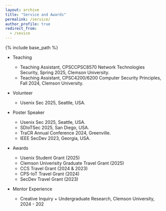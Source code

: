 ```yaml
---
layout: archive
title: "Service and Awards"
permalink: /service/
author_profile: true
redirect_from:
  - /sevice
---
```


{% include base_path %}
* Teaching
  * Teaching Assistant, CPSCCPSC8570 Network Technologies Security, Spring 2025, Clemson University.
  * Teaching Assistant, CPSC4200/6200 Computer Security Principles, Fall 2024, Clemson University.
    
* Volunteer
  * Usenix Sec 2025, Seattle, USA.
  
* Poster Speaker
  * Usenix Sec 2025, Seattle, USA. 
  * SDIoTSec 2025, San Diego, USA. 
  * TraCR Annual Conference 2024, Greenville. 
  * IEEE SecDev 2023, Georgia, USA. 

* Awards
  * Usenix Student Grant (2025)
  * Clemson Univerisity Graduate Travel Grant (2025)
  * CCS Travel Grant (2024 & 2023)
  * CPS-IoT Travel Grant (2024)
  * SecDev Travel Grant (2023)

* Mentor Experience
  * Creative Inquiry + Undergraduate Research, Clemson University, 2024 - 202
